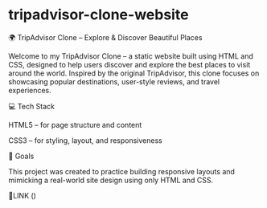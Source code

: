 # tripadvisor-clone-website

🌍 TripAdvisor Clone – Explore & Discover Beautiful Places

Welcome to my TripAdvisor Clone – a static website built using HTML and CSS, designed to help users discover and explore the best places to visit around the world. Inspired by the original TripAdvisor, this clone focuses on showcasing popular destinations, user-style reviews, and travel experiences.

💻 Tech Stack

HTML5 – for page structure and content

CSS3 – for styling, layout, and responsiveness

🎯 Goals

This project was created to practice building responsive layouts and mimicking a real-world site design using only HTML and CSS.

🚀LINK
  ()

